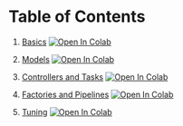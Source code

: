 # Table of Contents
1. [Basics](https://htmlpreview.github.io/?https://github.com/williamedwards/autompc/blob/main/examples/1_Basics.html) [![Open In Colab](https://colab.research.google.com/assets/colab-badge.svg)](https://colab.research.google.com/drive/11Bdkd5PzGbkhCz45Na0fKnTSl54uUTm_)

2. [Models](https://htmlpreview.github.io/?https://github.com/williamedwards/autompc/blob/main/examples/2_Models.html) [![Open In Colab](https://colab.research.google.com/assets/colab-badge.svg)](https://drive.google.com/file/d/1-aNbehmk6aojCWz8N2aq1ap13-EdHnMO/view?usp=sharing)

3. [Controllers and Tasks](https://htmlpreview.github.io/?https://github.com/williamedwards/autompc/blob/main/examples/3_Controllers_and_Tasks.html) [![Open In Colab](https://colab.research.google.com/assets/colab-badge.svg)](https://colab.research.google.com/drive/1Iztden5SqagUHvBvco9g8cylhyXIJJV4)
 
4. [Factories and Pipelines](https://htmlpreview.github.io/?https://github.com/williamedwards/autompc/blob/main/examples/4_Factories_and_Pipelines.html) [![Open In Colab](https://colab.research.google.com/assets/colab-badge.svg)](https://colab.research.google.com/drive/1W85uCa5hyCnR7O9pBgZZX329CUJYeNoB)

5. [Tuning](https://htmlpreview.github.io/?https://github.com/williamedwards/autompc/blob/main/examples/5_Tuning.html) [![Open In Colab](https://colab.research.google.com/assets/colab-badge.svg)](https://colab.research.google.com/drive/1H-yjs52jT6PMu1wW-esrR2d5MuOVDPrH)
